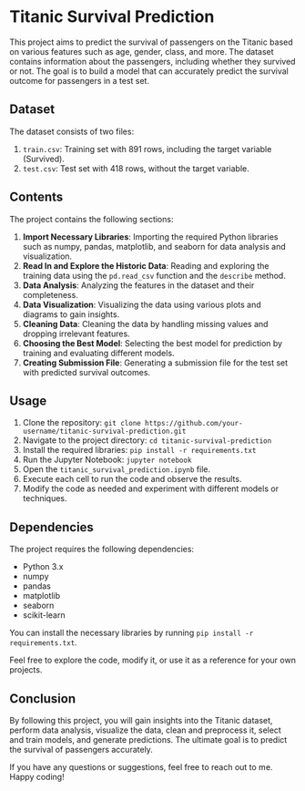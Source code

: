 # Titanic Survival Prediction

This project aims to predict the survival of passengers on the Titanic based on various features such as age, gender, class, and more. The dataset contains information about the passengers, including whether they survived or not. The goal is to build a model that can accurately predict the survival outcome for passengers in a test set.

## Dataset

The dataset consists of two files:

1. `train.csv`: Training set with 891 rows, including the target variable (Survived).
2. `test.csv`: Test set with 418 rows, without the target variable.

## Contents

The project contains the following sections:

1. **Import Necessary Libraries**: Importing the required Python libraries such as numpy, pandas, matplotlib, and seaborn for data analysis and visualization.
2. **Read In and Explore the Historic Data**: Reading and exploring the training data using the `pd.read_csv` function and the `describe` method.
3. **Data Analysis**: Analyzing the features in the dataset and their completeness.
4. **Data Visualization**: Visualizing the data using various plots and diagrams to gain insights.
5. **Cleaning Data**: Cleaning the data by handling missing values and dropping irrelevant features.
6. **Choosing the Best Model**: Selecting the best model for prediction by training and evaluating different models.
7. **Creating Submission File**: Generating a submission file for the test set with predicted survival outcomes.

## Usage

1. Clone the repository: `git clone https://github.com/your-username/titanic-survival-prediction.git`
2. Navigate to the project directory: `cd titanic-survival-prediction`
3. Install the required libraries: `pip install -r requirements.txt`
4. Run the Jupyter Notebook: `jupyter notebook`
5. Open the `titanic_survival_prediction.ipynb` file.
6. Execute each cell to run the code and observe the results.
7. Modify the code as needed and experiment with different models or techniques.

## Dependencies

The project requires the following dependencies:

- Python 3.x
- numpy
- pandas
- matplotlib
- seaborn
- scikit-learn

You can install the necessary libraries by running `pip install -r requirements.txt`.

Feel free to explore the code, modify it, or use it as a reference for your own projects.

## Conclusion

By following this project, you will gain insights into the Titanic dataset, perform data analysis, visualize the data, clean and preprocess it, select and train models, and generate predictions. The ultimate goal is to predict the survival of passengers accurately.

If you have any questions or suggestions, feel free to reach out to me. Happy coding!

